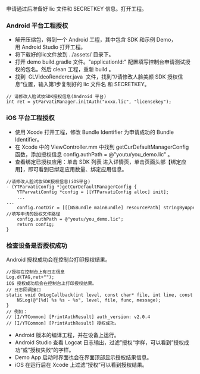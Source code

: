 ﻿申请通过后准备好 lic 文件和 SECRETKEY  信息。打开工程。

### Android 平台工程授权
- 解开压缩包，得到一个 Android 工程，其中包含 SDK 和示例 Demo，用 Android Studio 打开工程。
- 将下载好的lic文件放到 ../assets/ 目录下。
- 打开 demo build.gradle 文件。"applicationId:" 配置填写控制台申请测试授权的包名。然后 clean 工程，重新 build 。
- 找到  GLVideoRenderer.java  文件，找到“//请修改人脸美颜  SDK  授权信息”位置，输入第1步复制好的 lic 文件名 和 SECRETKEY。

```
// 请修改人脸试妆SDK授权信息(Android 平台)
int ret = ytParvatiManager.initAuth("xxxx.lic", "licensekey");
```

### iOS 平台工程授权
- 使用 Xcode 打开工程，修改 Bundle Identifier 为申请成功的 Bundle Identifier。
- 在 Xcode 中的 ViewController.mm 中找到 getCurDefaultManagerConfig 函数，添加授权信息 config.authPath = @"youtu/you_demo.lic" 。
- 查看绑定已授权应用：单击 SDK 列表 进入详情页，单击页面头部【绑定应用】，即可看到已绑定应用数量、绑定应用信息。

```
//请修改人脸试妆SDK授权信息(iOS平台)
- (YTParvatiConfig *)getCurDefaultManagerConfig {
    YTParvatiConfig *config = [[YTParvatiConfig alloc] init];
    ...
...
    config.rootDir = [[[NSBundle mainBundle] resourcePath] stringByAppendingPathComponent:@"youtu_parvati_resources"];
//填写申请的授权文件路径
    config.authPath = @"youtu/you_demo.lic";
    return config;
}
```

### 检查设备是否授权成功
Android 授权成功会在控制台打印授权结果。

```
//授权在控制台上有日志信息
Log.d(TAG,ret+"");
iOS 授权成功后会在控制台上打印授权结果。
// 日志回调接口
static void OnLogCallback(int level, const char* file, int line, const char* func, const void *this_ptr, const char* message) {
    NSLog(@"[%d] %s %s - %s", level, file, func, message);
}
// 例如：
// [I/YTCommon] [PrintAuthResult] auth_version: v2.0.4
// [I/YTCommon] [PrintAuthResult] 授权成功。
```
- Android 版本的编译工程，并在设备上运行。
- Android Studio 查看 Logcat 日志输出，过滤”授权“字样，可以看到”授权成功“或”授权失败“的字样。
- Demo App 启动时界面也会在界面顶部显示授权结果信息。
- iOS 在运行后在 Xcode 上过滤“授权”可以看到授权结果。